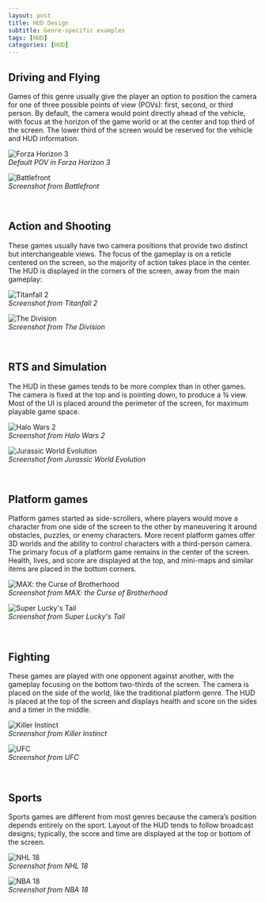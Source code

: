 ```yaml
---
layout: post
title: HUD Design
subtitle: Genre-specific examples
tags: [HUD]
categories: [HUD]
---
```


## Driving and Flying

Games of this genre usually give the player an option to position the camera for one of three possible points of view (POVs): first, second, or third person. By default, the camera would point directly ahead of the vehicle, with focus at the horizon of the game world or at the center and top third of the screen. The lower third of the screen would be reserved for the vehicle and HUD information.

![Forza Horizon 3](/privatebebomalaka/img/HUD_Driving.jpg)  
_Default POV in Forza Horizon 3_

![Battlefront](/privatebebomalaka/img/HUD_Flying.jpg)  
_Screenshot from Battlefront_

<br>

## Action and Shooting

These games usually have two camera positions that provide two distinct but interchangeable views. The focus of the gameplay is on a reticle centered on the screen, so the majority of action takes place in the center. The HUD is displayed in the corners of the screen, away from the main gameplay:

![Titanfall 2](/privatebebomalaka/img/HUD_1P_Shooter.jpg)  
_Screenshot from Titanfall 2_

![The Division](/privatebebomalaka/img/HUD_3P_Shooter.jpg)  
_Screenshot from The Division_

<br>

## RTS and Simulation

The HUD in these games tends to be more complex than in other games. The camera is fixed at the top and is pointing down, to produce a ¾ view. Most of the UI is placed around the perimeter of the screen, for maximum playable game space.

![Halo Wars 2](/privatebebomalaka/img/HUD_RTS.jpg)  
_Screenshot from Halo Wars 2_

![Jurassic World Evolution](/privatebebomalaka/img/HUD_Simulation.jpg)  
_Screenshot from Jurassic World Evolution_

<br>

## Platform games

Platform games started as side-scrollers, where players would move a character from one side of the screen to the other by maneuvering it around obstacles, puzzles, or enemy characters. 
More recent platform games offer 3D worlds and the ability to control characters with a third-person camera. The primary focus of a platform game remains in the center of the screen. Health, lives, and score are displayed at the top, and mini-maps and similar items are placed in the bottom corners.

![MAX: the Curse of Brotherhood](/privatebebomalaka/img/HUD_Sidescroll.jpg)  
_Screenshot from MAX: the Curse of Brotherhood_

![Super Lucky's Tail](/privatebebomalaka/img/HUD_Platformer.jpg)  
_Screenshot from Super Lucky's Tail_

<br>

## Fighting

These games are played with one opponent against another, with the gameplay focusing on the bottom two-thirds of the screen. The camera is placed on the side of the world, like the traditional platform genre. The HUD is placed at the top of the screen and displays health and score on the sides and a timer in the middle.

![Killer Instinct](/privatebebomalaka/img/HUD_Side_Fighter.jpg)  
_Screenshot from Killer Instinct_

![UFC](/privatebebomalaka/img/HUD_Fighter.jpg)  
_Screenshot from UFC_

<br>

## Sports

Sports games are different from most genres because the camera’s position depends entirely on the sport. Layout of the HUD tends to follow broadcast designs; typically, the score and time are displayed at the top or bottom of the screen.

![NHL 18](/privatebebomalaka/img/HUD_Hockey.jpg)  
_Screenshot from NHL 18_

![NBA 18](/privatebebomalaka/img/HUD_Basketball.jpg)  
_Screenshot from NBA 18_

<br>
